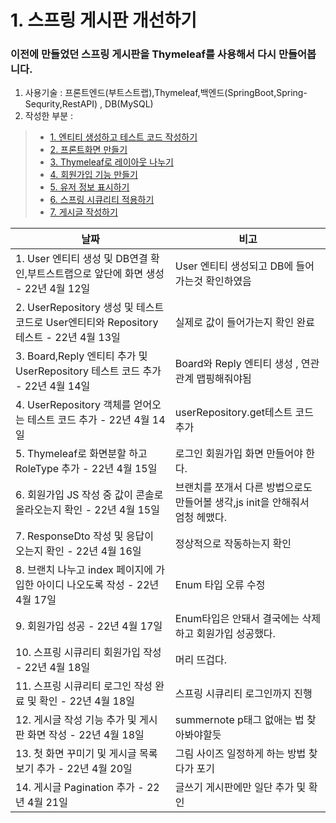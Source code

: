 # 1. 스프링 게시판 개선하기 

### 이전에 만들었던 스프링 게시판을 Thymeleaf를 사용해서 다시 만들어봅니다.

 1. 사용기술 : 프론트엔드(부트스트랩),Thymeleaf,백엔드(SpringBoot,Spring-Sequrity,RestAPI) , DB(MySQL)
 2. 작성한 부분 :
>   - [1. 엔티티 생성하고 테스트 코드 작성하기](https://github.com/LeeJongAnn/for_Study/blob/master/history/1/README.md)
>   - [2. 프론트화면 만들기](https://github.com/LeeJongAnn/for_Study/blob/master/history/2/README.md)
>   - [3. Thymeleaf로 레이아웃 나누기](https://github.com/LeeJongAnn/for_Study/tree/master/history/3)
>   - [4. 회원가입 기능 만들기](https://github.com/LeeJongAnn/for_Study/tree/master/history/4)
>   - [5. 유저 정보 표시하기](https://github.com/LeeJongAnn/for_Study/tree/master/history/5)
>   - [6. 스프링 시큐리티 적용하기 ](https://github.com/LeeJongAnn/for_Study/tree/master/history/6)
>   - [7. 게시글 작성하기 ]()



| 날짜                                                                   | 비고                                              |
|----------------------------------------------------------------------|-------------------------------------------------|
| 1. User 엔티티 생성 및 DB연결 확인,부트스트랩으로 앞단에 화면 생성 - 22년 4월 12일              | User 엔티티 생성되고 DB에 들어가는것 확인하였음                   |
| 2. UserRepository 생성 및 테스트 코드로 User엔티티와 Repository 테스트  - 22년 4월 13일 | 실제로 값이 들어가는지 확인 완료                              |
| 3. Board,Reply 엔티티 추가 및 UserRepository 테스트 코드 추가 - 22년 4월 14일        | Board와 Reply 엔티티 생성 , 연관 관계 맵핑해줘야됨              |
| 4. UserRepository 객체를 얻어오는 테스트 코드 추가 - 22년 4월 14일                    | userRepository.get테스트 코드 추가                     |
| 5. Thymeleaf로 화면분할 하고 RoleType 추가  - 22년 4월 15일                      | 로그인 회원가입 화면 만들어야 한다.                            |
| 6. 회원가입 JS 작성 중 값이 콘솔로 올라오는지 확인  - 22년 4월 15일                        | 브랜치를 쪼개서 다른 방법으로도 만들어볼 생각,js init을 안해줘서 엄청 헤맸다. |
| 7. ResponseDto 작성 및 응답이 오는지 확인  - 22년 4월 16일                         | 정상적으로 작동하는지 확인                                  |
| 8. 브랜치 나누고 index 페이지에 가입한 아이디 나오도록 작성  - 22년 4월 17일                  | Enum 타입 오류 수정                                   |
| 9. 회원가입 성공  - 22년 4월 17일                                             | Enum타입은 안돼서 결국에는 삭제하고 회원가입 성공했다.                |
| 10. 스프링 시큐리티 회원가입 작성 - 22년 4월 18일                                    | 머리 뜨겁다.                                         |
| 11. 스프링 시큐리티 로그인 작성 완료 및 확인 - 22년 4월 18일                             | 스프링 시큐리티 로그인까지 진행                               |
| 12. 게시글 작성 기능 추가 및 게시판 화면 작성 - 22년 4월 18일                            | summernote p태그 없애는 법 찾아봐야할듯                     |
| 13. 첫 화면 꾸미기 및 게시글 목록 보기 추가 - 22년 4월 20일                             | 그림 사이즈 일정하게 하는 방법 찾다가 포기                        |
| 14. 게시글 Pagination 추가 - 22년 4월 21일                                   | 글쓰기 게시판에만 일단 추가 및 확인                            |